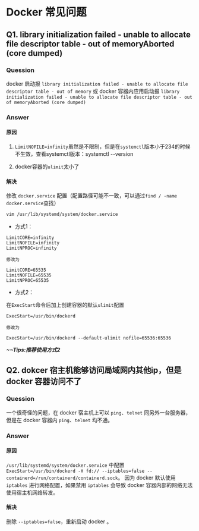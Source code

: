 # Docker 常见问题

## Q1. library initialization failed - unable to allocate file descriptor table - out of memoryAborted (core dumped)

### Quession

docker 启动报 `library initialization failed - unable to allocate file descriptor table - out of memory`
或 docker
容器内应用启动报 `library initialization failed - unable to allocate file descriptor table - out of memoryAborted (core dumped)`

### Answer

#### 原因

1. `LimitNOFILE=infinity`虽然是不限制，但是在`systemctl`版本小于234的时候不生效，查看systemctl版本：systemctl --version

2. docker容器的`ulimit`太小了

#### 解决

修改 `docker.service` 配置（配置路径可能不一致，可以通过`find / -name docker.service`查找）

```bash 
vim /usr/lib/systemd/system/docker.service
```

* 方式1：

```shell
LimitCORE=infinity
LimitNOFILE=infinity
LimitNPROC=infinity

修改为

LimitCORE=65535
LimitNOFILE=65535
LimitNPROC=65535
```

* 方式2：

在`ExecStart`命令后加上创建容器的默认`ulimit`配置

```shell
ExecStart=/usr/bin/dockerd 

修改为

ExecStart=/usr/bin/dockerd --default-ulimit nofile=65536:65536
```

***~~Tips:推荐使用方式2***

## Q2. dokcer 宿主机能够访问局域网内其他ip，但是 docker 容器访问不了

### Quession

一个很奇怪的问题，在 docker 宿主机上可以 `ping`、`telnet` 同另外一台服务器，但是在 docker 容器内 `ping`、`telnet` 均不通。

### Answer

#### 原因

`/usr/lib/systemd/system/docker.service`
中配置 `ExecStart=/usr/bin/dockerd -H fd:// --iptables=false --containerd=/run/containerd/containerd.sock`。
因为 docker 默认使用 `iptables` 进行网络配置，如果禁用 `iptables` 会导致 docker 容器内部的网络无法使用宿主机网络转发。

#### 解决

删除 `--iptables=false`，重新启动 docker 。
